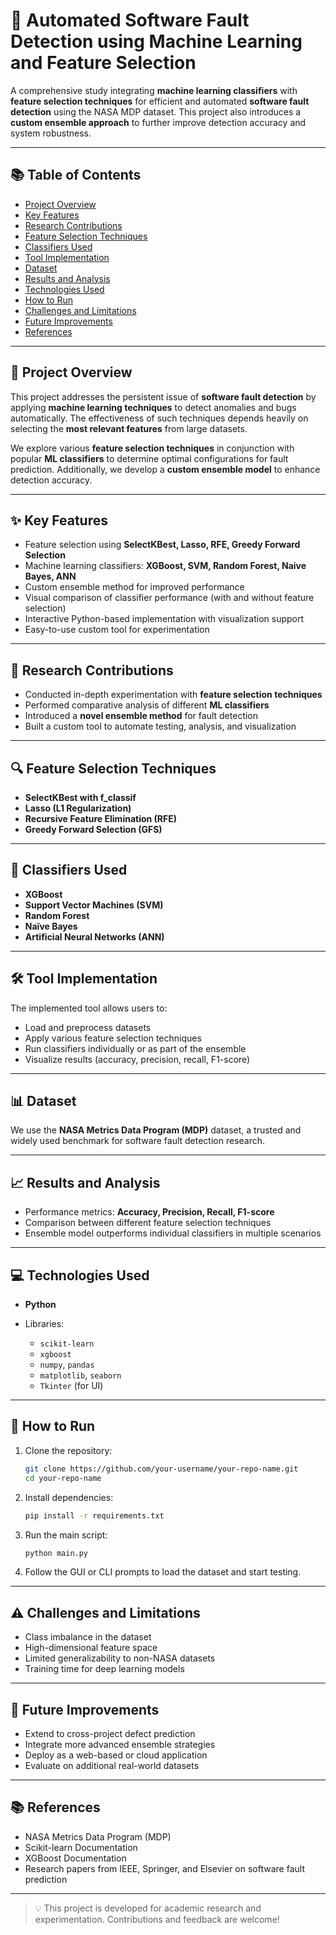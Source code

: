 # 🚀 Automated Software Fault Detection using Machine Learning and Feature Selection

A comprehensive study integrating **machine learning classifiers** with **feature selection techniques** for efficient and automated **software fault detection** using the NASA MDP dataset. This project also introduces a **custom ensemble approach** to further improve detection accuracy and system robustness.

---

## 📚 Table of Contents

* [Project Overview](#project-overview)
* [Key Features](#key-features)
* [Research Contributions](#research-contributions)
* [Feature Selection Techniques](#feature-selection-techniques)
* [Classifiers Used](#classifiers-used)
* [Tool Implementation](#tool-implementation)
* [Dataset](#dataset)
* [Results and Analysis](#results-and-analysis)
* [Technologies Used](#technologies-used)
* [How to Run](#how-to-run)
* [Challenges and Limitations](#challenges-and-limitations)
* [Future Improvements](#future-improvements)
* [References](#references)

---

## 🧠 Project Overview

This project addresses the persistent issue of **software fault detection** by applying **machine learning techniques** to detect anomalies and bugs automatically. The effectiveness of such techniques depends heavily on selecting the **most relevant features** from large datasets.

We explore various **feature selection techniques** in conjunction with popular **ML classifiers** to determine optimal configurations for fault prediction. Additionally, we develop a **custom ensemble model** to enhance detection accuracy.

---

## ✨ Key Features

* Feature selection using **SelectKBest, Lasso, RFE, Greedy Forward Selection**
* Machine learning classifiers: **XGBoost, SVM, Random Forest, Naive Bayes, ANN**
* Custom ensemble method for improved performance
* Visual comparison of classifier performance (with and without feature selection)
* Interactive Python-based implementation with visualization support
* Easy-to-use custom tool for experimentation

---

## 📌 Research Contributions

* Conducted in-depth experimentation with **feature selection techniques**
* Performed comparative analysis of different **ML classifiers**
* Introduced a **novel ensemble method** for fault detection
* Built a custom tool to automate testing, analysis, and visualization

---

## 🔍 Feature Selection Techniques

* **SelectKBest with f\_classif**
* **Lasso (L1 Regularization)**
* **Recursive Feature Elimination (RFE)**
* **Greedy Forward Selection (GFS)**

---

## 🤖 Classifiers Used

* **XGBoost**
* **Support Vector Machines (SVM)**
* **Random Forest**
* **Naïve Bayes**
* **Artificial Neural Networks (ANN)**

---

## 🛠️ Tool Implementation

The implemented tool allows users to:

* Load and preprocess datasets
* Apply various feature selection techniques
* Run classifiers individually or as part of the ensemble
* Visualize results (accuracy, precision, recall, F1-score)

---

## 📊 Dataset

We use the **NASA Metrics Data Program (MDP)** dataset, a trusted and widely used benchmark for software fault detection research.

---

## 📈 Results and Analysis

* Performance metrics: **Accuracy, Precision, Recall, F1-score**
* Comparison between different feature selection techniques
* Ensemble model outperforms individual classifiers in multiple scenarios

---

## 💻 Technologies Used

* **Python**
* Libraries:

  * `scikit-learn`
  * `xgboost`
  * `numpy`, `pandas`
  * `matplotlib`, `seaborn`
  * `Tkinter` (for UI)

---

## 🧪 How to Run

1. Clone the repository:

   ```bash
   git clone https://github.com/your-username/your-repo-name.git
   cd your-repo-name
   ```

2. Install dependencies:

   ```bash
   pip install -r requirements.txt
   ```

3. Run the main script:

   ```bash
   python main.py
   ```

4. Follow the GUI or CLI prompts to load the dataset and start testing.

---

## ⚠️ Challenges and Limitations

* Class imbalance in the dataset
* High-dimensional feature space
* Limited generalizability to non-NASA datasets
* Training time for deep learning models

---

## 🔭 Future Improvements

* Extend to cross-project defect prediction
* Integrate more advanced ensemble strategies
* Deploy as a web-based or cloud application
* Evaluate on additional real-world datasets

---

## 📚 References

* NASA Metrics Data Program (MDP)
* Scikit-learn Documentation
* XGBoost Documentation
* Research papers from IEEE, Springer, and Elsevier on software fault prediction

---

> 💡 This project is developed for academic research and experimentation. Contributions and feedback are welcome!
